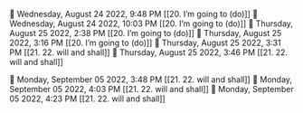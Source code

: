 🍅 Wednesday, August 24 2022, 9:48 PM [[20. I’m going to (do)]]
🍅 Wednesday, August 24 2022, 10:03 PM [[20. I’m going to (do)]]
🍅 Thursday, August 25 2022, 2:38 PM [[20. I’m going to (do)]]
🍅 Thursday, August 25 2022, 3:16 PM [[20. I’m going to (do)]]
🍅 Thursday, August 25 2022, 3:31 PM [[21. 22. will and shall]]
🍅 Thursday, August 25 2022, 3:46 PM [[21. 22. will and shall]]
🍅 Monday, September 05 2022, 3:48 PM [[21. 22. will and shall]]🍅 Monday, September 05 2022, 4:03 PM [[21. 22. will and shall]]🍅 Monday, September 05 2022, 4:23 PM [[21. 22. will and shall]]